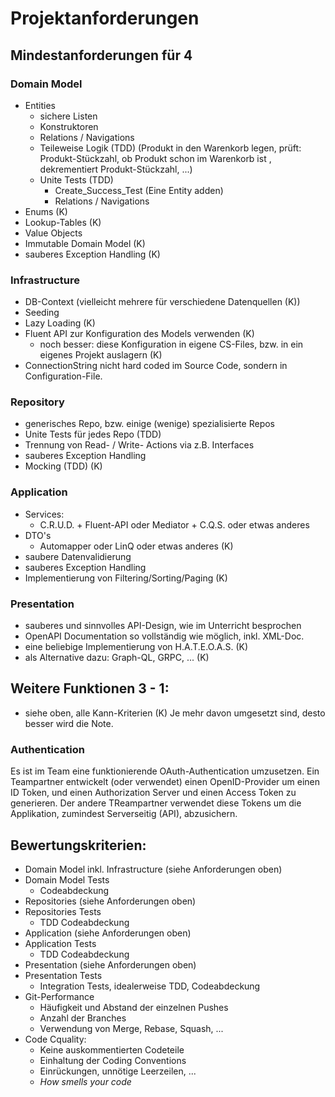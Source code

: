 # Projektanforderungen

## Mindestanforderungen für 4

### Domain Model

* Entities
  * sichere Listen
  * Konstruktoren
  * Relations / Navigations
  * Teileweise Logik (TDD) (Produkt in den Warenkorb legen, prüft: Produkt-Stückzahl, ob Produkt schon im Warenkorb ist , dekrementiert Produkt-Stückzahl, ...)
  * Unite Tests (TDD)
    * Create_Success_Test (Eine Entity adden)
    * Relations / Navigations
* Enums (K)
* Lookup-Tables (K)
* Value Objects
* Immutable Domain Model (K)
* sauberes Exception Handling (K)

### Infrastructure

* DB-Context (vielleicht mehrere für verschiedene Datenquellen (K))
* Seeding
* Lazy Loading (K)
* Fluent API zur Konfiguration des Models verwenden (K)
  * noch besser: diese Konfiguration in eigene CS-Files, bzw. in ein eigenes Projekt auslagern (K)
* ConnectionString nicht hard coded im Source Code, sondern in Configuration-File.

### Repository

* generisches Repo, bzw. einige (wenige) spezialisierte Repos
* Unite Tests für jedes Repo (TDD)
* Trennung von Read- / Write- Actions via z.B. Interfaces
* sauberes Exception Handling
* Mocking (TDD) (K)

### Application

* Services:
  * C.R.U.D. + Fluent-API oder Mediator + C.Q.S. oder etwas anderes
* DTO's
  * Automapper oder LinQ oder etwas anderes (K)
* saubere Datenvalidierung
* sauberes Exception Handling
* Implementierung von Filtering/Sorting/Paging (K)

### Presentation

* sauberes und sinnvolles API-Design, wie im Unterricht besprochen
* OpenAPI Documentation so vollständig wie möglich, inkl. XML-Doc.
* eine beliebige Implementierung von H.A.T.E.O.A.S. (K)
* als Alternative dazu: Graph-QL, GRPC, ... (K)

## Weitere Funktionen 3 - 1:

* siehe oben, alle Kann-Kriterien (K) Je mehr davon umgesetzt sind, desto besser wird die Note.

### Authentication

Es ist im Team eine funktionierende OAuth-Authentication umzusetzen. Ein Teampartner entwickelt (oder verwendet) einen OpenID-Provider um einen ID Token, und einen Authorization Server und einen Access Token zu generieren. Der andere TReampartner verwendet diese Tokens um die Applikation, zumindest Serverseitig (API), abzusichern.

## Bewertungskriterien:

* Domain Model inkl. Infrastructure (siehe Anforderungen oben)
* Domain Model Tests
  * Codeabdeckung
* Repositories (siehe Anforderungen oben)
* Repositories Tests
  * TDD Codeabdeckung
* Application (siehe Anforderungen oben)
* Application Tests
  * TDD Codeabdeckung
* Presentation (siehe Anforderungen oben)
* Presentation Tests
  * Integration Tests, idealerweise TDD, Codeabdeckung
* Git-Performance
  * Häufigkeit und Abstand der einzelnen Pushes
  * Anzahl der Branches
  * Verwendung von Merge, Rebase, Squash, ...
* Code Cquality:
  * Keine auskommentierten Codeteile
  * Einhaltung der Coding Conventions
  * Einrückungen, unnötige Leerzeilen, ...
  * *How smells your code*
